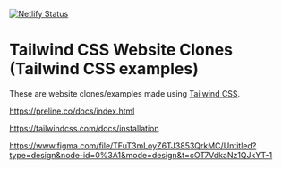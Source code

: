 [![Netlify Status](https://api.netlify.com/api/v1/badges/8d15bbfe-78cd-4e0e-8729-68c1ca6d8bce/deploy-status)](https://app.netlify.com/sites/frosty-feynman-7686e6/deploys)
# Tailwind CSS Website Clones (Tailwind CSS examples)
These are website clones/examples made using [Tailwind CSS](tailwindcss.com). 

https://preline.co/docs/index.html

https://tailwindcss.com/docs/installation

https://www.figma.com/file/TFuT3mLoyZ6TJ3853QrkMC/Untitled?type=design&node-id=0%3A1&mode=design&t=cOT7VdkaNz1QJkYT-1